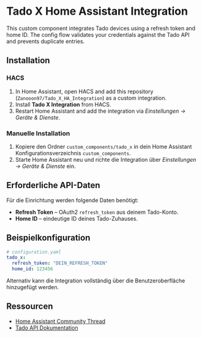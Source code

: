 # Tado X Home Assistant Integration

This custom component integrates Tado devices using a refresh token and home ID. The config flow validates your credentials against the Tado API and prevents duplicate entries.

## Installation

### HACS
1. In Home Assistant, open HACS and add this repository (`Zanooon97/Tado_X_HA_Integration`) as a custom integration.
2. Install **Tado X Integration** from HACS.
3. Restart Home Assistant and add the integration via *Einstellungen → Geräte & Dienste*.

### Manuelle Installation
1. Kopiere den Ordner `custom_components/tado_x` in dein Home Assistant Konfigurationsverzeichnis `custom_components`.
2. Starte Home Assistant neu und richte die Integration über *Einstellungen → Geräte & Dienste* ein.

## Erforderliche API-Daten

Für die Einrichtung werden folgende Daten benötigt:

- **Refresh Token** – OAuth2 `refresh_token` aus deinem Tado-Konto.
- **Home ID** – eindeutige ID deines Tado-Zuhauses.

## Beispielkonfiguration

```yaml
# configuration.yaml
tado_x:
  refresh_token: "DEIN_REFRESH_TOKEN"
  home_id: 123456
```

Alternativ kann die Integration vollständig über die Benutzeroberfläche hinzugefügt werden.

## Ressourcen

- [Home Assistant Community Thread](https://community.home-assistant.io/t/tado-x-home-assistant-integration/)
- [Tado API Dokumentation](https://developer.tado.com/)
